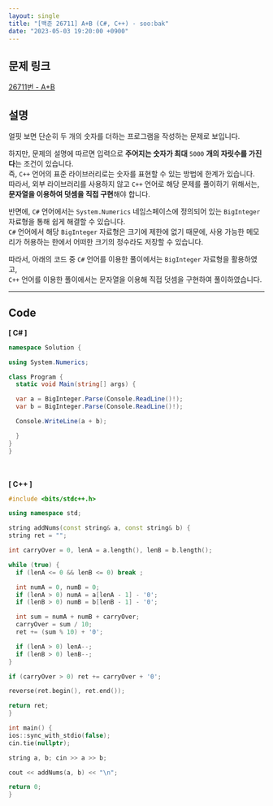 ```yaml
---
layout: single
title: "[백준 26711] A+B (C#, C++) - soo:bak"
date: "2023-05-03 19:20:00 +0900"
---
```


## 문제 링크
  [26711번 - A+B](https://www.acmicpc.net/problem/26711)

## 설명
얼핏 보면 단순히 두 개의 숫자를 더하는 프로그램을 작성하는 문제로 보입니다. <br>

하지만, 문제의 설명에 따르면 입력으로 <b>주어지는 숫자가 최대</b> `5000` <b>개의 자릿수를 가진다</b>는 조건이 있습니다.<br>
즉, `C++` 언어의 표준 라이브러리로는 숫자를 표현할 수 있는 방법에 한계가 있습니다. <br>
따라서, 외부 라이브러리를 사용하지 않고 `C++` 언어로 해당 문제를 풀이하기 위해서는, <b>문자열을 이용하여 덧셈을 직접 구현</b>해야 합니다. <br>

반면에, `C#` 언어에서는 `System.Numerics` 네임스페이스에 정의되어 있는 `BigInteger` 자료형을 통해 쉽게 해결할 수 있습니다. <br>
`C#` 언어에서 해당 `BigInteger` 자료형은 크기에 제한에 없기 때문에, 사용 가능한 메모리가 허용하는 한에서 어떠한 크기의 정수라도 저장할 수 있습니다. <br>

따라서, 아래의 코드 중 `C#` 언어를 이용한 풀이에서는 `BigInteger` 자료형을 활용하였고, <br>
`C++` 언어를 이용한 풀이에서는 문자열을 이용해 직접 덧셈을 구현하여 풀이하였습니다. <br>

- - -

## Code
<b>[ C# ] </b>
<br>

  ```c#
namespace Solution {

  using System.Numerics;

  class Program {
    static void Main(string[] args) {

    var a = BigInteger.Parse(Console.ReadLine()!);
    var b = BigInteger.Parse(Console.ReadLine()!);

    Console.WriteLine(a + b);

    }
  }
}
  ```
<br><br>
<b>[ C++ ] </b>
<br>

  ```c++
#include <bits/stdc++.h>

using namespace std;

string addNums(const string& a, const string& b) {
  string ret = "";

  int carryOver = 0, lenA = a.length(), lenB = b.length();

  while (true) {
    if (lenA <= 0 && lenB <= 0) break ;

    int numA = 0, numB = 0;
    if (lenA > 0) numA = a[lenA - 1] - '0';
    if (lenB > 0) numB = b[lenB - 1] - '0';

    int sum = numA + numB + carryOver;
    carryOver = sum / 10;
    ret += (sum % 10) + '0';

    if (lenA > 0) lenA--;
    if (lenB > 0) lenB--;
  }

  if (carryOver > 0) ret += carryOver + '0';

  reverse(ret.begin(), ret.end());

  return ret;
}

int main() {
  ios::sync_with_stdio(false);
  cin.tie(nullptr);

  string a, b; cin >> a >> b;

  cout << addNums(a, b) << "\n";

  return 0;
}
  ```
